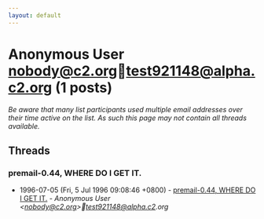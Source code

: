 ```yaml
---
layout: default
---
```


# Anonymous User <nobody@c2.org>test921148@alpha.c2.org (1 posts)

_Be aware that many list participants used multiple email addresses over their time active on the list. As such this page may not contain all threads available._

## Threads

### premail-0.44, WHERE DO I GET IT.
+ 1996-07-05 (Fri, 5 Jul 1996 09:08:46 +0800) - [premail-0.44, WHERE DO I GET IT.](/archive/1996/07/02d2762ec7f9c783f736a06773bcdf770c985bee700de682744a5f876d7b3977) - _Anonymous User \<nobody@c2.org\>test921148@alpha.c2.org_

